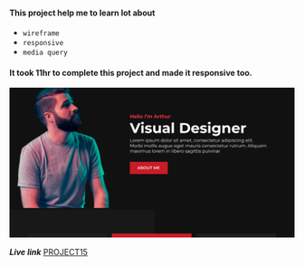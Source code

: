 #### This project help me to learn lot about

- `wireframe`
- `responsive`
- `media query `

#### It took 11hr to complete this project and made it responsive too.

![Project15](thumbnail.png)

**_Live link_** [PROJECT15](https://product-designdashboard.netlify.app/)
